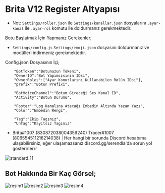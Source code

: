 # Brita V12 Register Altyapısı

* Not: `Settings/roller.json` ile `Settings/kanallar.json` dosyalarını `.ayar-kanal` ile `.ayar-rol` komutu ile doldurmanız gerekmektedir. 

Botu Başlatmak İçin Yapmanız Gerekenler;

* `Settings/config.js` `Settings/emoji.json` dosyasını doldurmanız ve modülleri indirmeniz gerekmektedir.

Config.json Dosyasının İçi;
```
    "BotToken":"Botunuzun Tokeni",
    "OwnerID":"Bot Yapımcısının IDsi", 
    "OwnerRoles":["Ayar Komutlarını Kullanabilen Rolün IDsi"],
    "prefix":"Botun Prefixi",

    "BotVoiceChannel":"Botun Gireceği Ses Kanal ID",
    "Activity":"Botun Durumu",

    "Footer":"Log Kanalına Atacağı Embedin Altında Yazan Yazı",
    "Color":"Embedin Rengi",

    "Tag":"Ekip Tagınız",
    "UnTag":"Kayıtsız Tagınız"
```
* Brita#1007 (830872038004359240)  Tracer#1007 (806554511216214038) | Her hangi bir sorunda Discord hesabıma ulaşabilirsiniz, eğer ulaşamazsanız discord.gg/serendia'da sorun yol gösterirlerrr

![standard_11](https://user-images.githubusercontent.com/82638394/115013985-6e813800-9eba-11eb-932c-116b56c1c624.gif)

## Bot Hakkında Bir Kaç Görsel;
![resim1](https://user-images.githubusercontent.com/82638394/119970778-d1d1b000-bfb8-11eb-9ae3-d4091a4e6fef.PNG)
![resim2](https://user-images.githubusercontent.com/82638394/119970780-d26a4680-bfb8-11eb-94e8-68573b76f4da.PNG)
![resim3](https://user-images.githubusercontent.com/82638394/119970784-d4340a00-bfb8-11eb-9a4b-b3110c3b238e.PNG)
![resim4](https://user-images.githubusercontent.com/82638394/119970790-d5653700-bfb8-11eb-905f-813f37b8f178.PNG)
